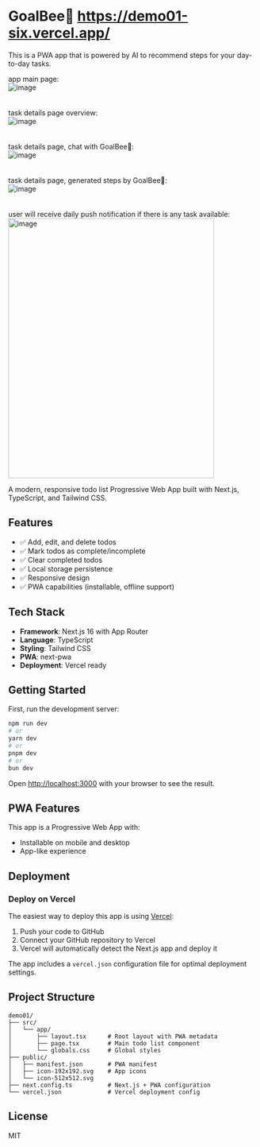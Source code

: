 # GoalBee🐝            https://demo01-six.vercel.app/
This is a PWA app that is powered by AI to recommend steps for your day-to-day tasks.

app main page:<br>
![image](https://github.com/user-attachments/assets/931e6ae2-959a-423f-b0f5-e3967effa49b)
<br><br><br>
task details page overview:<br>
![image](https://github.com/user-attachments/assets/8217c29d-757d-4e6d-8baf-57d27f5cba99)
<br><br><br>
task details page, chat with GoalBee🐝:<br>
![image](https://github.com/user-attachments/assets/6abc4694-eb3e-4a23-930a-98cd1fff742f)
<br><br><br>
task details page, generated steps by GoalBee🐝:<br>
![image](https://github.com/user-attachments/assets/3682fd7b-d271-4311-90ec-d0508d40fed9)
<br><br><br>
user will receive daily push notification if there is any task available:<br>
<img width="415" height="523" alt="image" src="https://github.com/user-attachments/assets/7e164871-a917-47b4-9dbb-487926a5b49e" />


A modern, responsive todo list Progressive Web App built with Next.js, TypeScript, and Tailwind CSS.

## Features

- ✅ Add, edit, and delete todos
- ✅ Mark todos as complete/incomplete
- ✅ Clear completed todos
- ✅ Local storage persistence
- ✅ Responsive design
- ✅ PWA capabilities (installable, offline support)

## Tech Stack

- **Framework**: Next.js 16 with App Router
- **Language**: TypeScript
- **Styling**: Tailwind CSS
- **PWA**: next-pwa
- **Deployment**: Vercel ready

## Getting Started

First, run the development server:

```bash
npm run dev
# or
yarn dev
# or
pnpm dev
# or
bun dev
```

Open [http://localhost:3000](http://localhost:3000) with your browser to see the result.

## PWA Features

This app is a Progressive Web App with:
- Installable on mobile and desktop
- App-like experience

## Deployment



### Deploy on Vercel

The easiest way to deploy this app is using [Vercel](https://vercel.com):

1. Push your code to GitHub
2. Connect your GitHub repository to Vercel
3. Vercel will automatically detect the Next.js app and deploy it

The app includes a `vercel.json` configuration file for optimal deployment settings.



## Project Structure

```
demo01/
├── src/
│   └── app/
│       ├── layout.tsx      # Root layout with PWA metadata
│       ├── page.tsx        # Main todo list component
│       └── globals.css     # Global styles
├── public/
│   ├── manifest.json       # PWA manifest
│   ├── icon-192x192.svg    # App icons
│   └── icon-512x512.svg
├── next.config.ts          # Next.js + PWA configuration
└── vercel.json             # Vercel deployment config
```

## License

MIT
